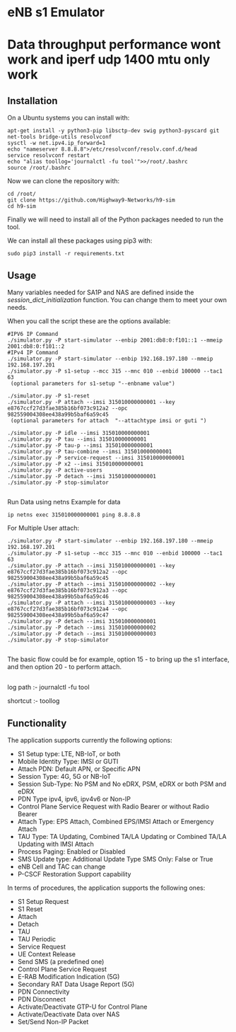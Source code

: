 # eNB s1 Emulator
# Data throughput performance wont work and iperf udp 1400 mtu  only work 
## Installation

On a Ubuntu systems you can install with:
```
apt-get install -y python3-pip libsctp-dev swig python3-pyscard git net-tools bridge-utils resolvconf
sysctl -w net.ipv4.ip_forward=1
echo "nameserver 8.8.8.8">/etc/resolvconf/resolv.conf.d/head
service resolvconf restart
echo "alias toollog='journalctl -fu tool'">>/root/.bashrc
source /root/.bashrc
```

Now we can clone the repository with:

```
cd /root/
git clone https://github.com/Highway9-Networks/h9-sim
cd h9-sim
```

Finally we will need to install all of the Python packages needed to run the tool.

We can install all these packages using pip3 with:

```
sudo pip3 install -r requirements.txt
```

## Usage

Many variables needed for SA1P and NAS are defined inside the *session_dict_initialization* function.
You can change them to meet your own needs.

When you call the script these are the options available:

```
#IPV6 IP Command
./simulator.py -P start-simulator --enbip 2001:db8:0:f101::1 --mmeip 2001:db8:0:f101::2    
#IPv4 IP Command
./simulator.py -P start-simulator --enbip 192.168.197.180 --mmeip 192.168.197.201
./simulator.py -P s1-setup --mcc 315 --mnc 010 --enbid 100000 --tac1 63 
 (optional parameters for s1-setup "--enbname value")
 
./simulator.py -P s1-reset
./simulator.py -P attach --imsi 315010000000001 --key e8767ccf27d3fae385b16bf073c912a2 --opc 982559004308ee438a99b5baf6a59c45
 (optional parameters for attach  "--attachtype imsi or guti ")
 
./simulator.py -P idle --imsi 315010000000001
./simulator.py -P tau --imsi 315010000000001
./simulator.py -P tau-p --imsi 315010000000001
./simulator.py -P tau-combine --imsi 315010000000001
./simulator.py -P service-request --imsi 315010000000001
./simulator.py -P x2 --imsi 315010000000001
./simulator.py -P active-users
./simulator.py -P detach --imsi 315010000000001
./simulator.py -P stop-simulator
  
  ```

Run Data using netns Example for data 
```
ip netns exec 315010000000001 ping 8.8.8.8
```

For Multiple User attach:
```
./simulator.py -P start-simulator --enbip 192.168.197.180 --mmeip 192.168.197.201
./simulator.py -P s1-setup --mcc 315 --mnc 010 --enbid 100000 --tac1 63
./simulator.py -P attach --imsi 315010000000001 --key e8767ccf27d3fae385b16bf073c912a2 --opc 982559004308ee438a99b5baf6a59c45
./simulator.py -P attach --imsi 315010000000002 --key e8767ccf27d3fae385b16bf073c912a3 --opc 982559004308ee438a99b5baf6a59c46
./simulator.py -P attach --imsi 315010000000003 --key e8767ccf27d3fae385b16bf073c912a4 --opc 982559004308ee438a99b5baf6a59c47
./simulator.py -P detach --imsi 315010000000001
./simulator.py -P detach --imsi 315010000000002
./simulator.py -P detach --imsi 315010000000003
./simulator.py -P stop-simulator
  
  ```
The basic flow could be for example, option 15 - to bring up the s1 interface, and then option 20 - to perform attach.
##
log path :- journalctl -fu tool

shortcut :- toollog

## Functionality

The application supports currently the following options:

- S1 Setup type: LTE, NB-IoT, or both
- Mobile Identity Type: IMSI or GUTI
- Attach PDN: Default APN, or Specific APN
- Session Type: 4G, 5G or NB-IoT
- Session Sub-Type: No PSM and No eDRX, PSM, eDRX or both PSM and eDRX
- PDN Type ipv4, ipv6, ipv4v6 or Non-IP
- Control Plane Service Request with Radio Bearer or without Radio Bearer
- Attach Type: EPS Attach, Combined EPS/IMSI Attach or Emergency Attach
- TAU Type: TA Updating, Combined TA/LA Updating or Combined TA/LA Updating with IMSI Attach
- Process Paging: Enabled or Disabled
- SMS Update type: Additional Update Type SMS Only: False or True
- eNB Cell and TAC can change
- P-CSCF Restoration Support capability

In terms of procedures, the application supports the following ones:

- S1 Setup Request
- S1 Reset
- Attach
- Detach
- TAU
- TAU Periodic
- Service Request
- UE Context Release
- Send SMS (a predefined one)
- Control Plane Service Request
- E-RAB Modification Indication (5G)
- Secondary RAT Data Usage Report (5G)
- PDN Connectivity
- PDN Disconnect
- Activate/Deactivate GTP-U for Control Plane
- Activate/Deactivate Data over NAS
- Set/Send Non-IP Packet
 


